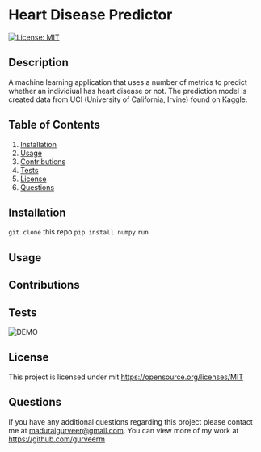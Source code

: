 # Heart Disease Predictor
  [![License: MIT](https://img.shields.io/badge/License-MIT-yellow.svg)](https://opensource.org/licenses/MIT) 

## Description
A machine learning application that uses a number of metrics to predict whether an individiual has heart disease or not. The prediction model is created data from UCI (University of California, Irvine) found on Kaggle.

## Table of Contents
1. [Installation](#installation)
2. [Usage](#usage)
3. [Contributions](#contributions)
4. [Tests](#tests)
5. [License](#license)
6. [Questions](#questions)

## Installation
`git clone` this repo `pip install numpy` `run`

## Usage


## Contributions


## Tests


![DEMO]()

## License
This project is licensed under mit 
https://opensource.org/licenses/MIT

## Questions
If you have any additional questions regarding this project please contact me at maduraigurveer@gmail.com.
You can view more of my work at https://github.com/gurveerm
